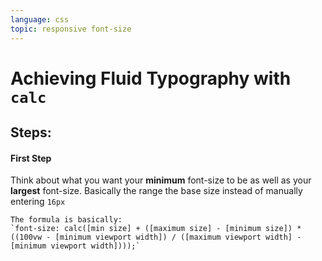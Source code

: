```yaml
---
language: css
topic: responsive font-size
---
```


# Achieving Fluid Typography with `calc`

## Steps:

#### First Step

Think about what you want your **minimum** font-size to be as well as your **largest** font-size.  Basically the range the base size instead of manually entering `16px`




```ad-attention
The formula is basically:
`font-size: calc([min size] + ([maximum size] - [minimum size]) * ((100vw - [minimum viewport width]) / ([maximum viewport width] - [minimum viewport width])));`
```

